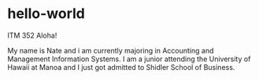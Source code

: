 # hello-world
ITM 352
Aloha!

My name is Nate and i am currently majoring in Accounting and Management Information Systems. I am a junior attending the University of Hawaii at Manoa and I just got admitted to Shidler School of Business. 

